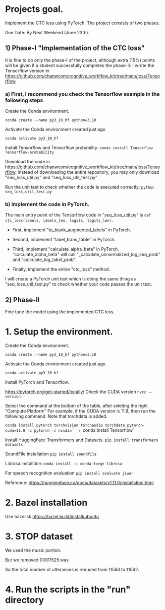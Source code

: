 
# Projects goal.

Implement the CTC loss using PyTorch.
The project consists of two phases.


Due Date: By Next Weekend (June 23th).

## 1) Phase-I "Implementation of the CTC loss"
It is fine to do only the phase-I of the project, although extra (15%) points will be given if a student successfully completes the phase-II.
I wrote the Tensorflow version in https://github.com/chanwcom/cognitive_workflow_kit/tree/main/loss/Tensorflow

### a) First, I recommend you check the Tensorflow example in the following steps


Create the Conda environment.

`conda create --name py3_10_hf python=3.10`

Activate the Conda environment created just ago.

`conda activate py3_10_hf`

Install Tensorflow and Tensorflow probability.
`conda install Tensorflow Tensorflow-probability`

Download the code in https://github.com/chanwcom/cognitive_workflow_kit/tree/main/loss/Tensorflow.
Instead of downloading the entire repository, you may only download "seq_loss_util.py" and "seq_loss_util_test.py"

Run the unit test to check whether the code is executed correctly:
`python seq_loss_util_test.py`


### b) Implement the code in PyTorch.

The main entry point of the Tensorflow code in "seq_loss_util.py" is `def ctc_loss(labels, labels_len, logits, logits_len)`.

- First, implement "to_blank_augmented_labels" in PyTorch.

- Second, implement "label_trans_table" in PyTorch.

- Third, implement "calculate_alpha_beta" in PyTorch. "calculate_alpha_beta" will call "_calculate_unnormalized_log_seq_prob" and "calculate_log_label_prob".

- Finally, implement the entire "ctc_loss" method.


I will create a PyTorch unit test which is doing the same thing as "seq_loss_util_test.py" to check whether your code passes the unit test.










## 2) Phase-II
Fine tune the model using the implemented CTC loss.


# 1. Setup the environment.


Create the Conda environment.

`conda create --name py3_10_hf python=3.10`

Activate the Conda environment created just ago.

`conda activate py3_10_hf`


Install PyTorch and Tensorflow.

https://pytorch.org/get-started/locally/
Check the CUDA version
`nvcc --version`

Select the command at the bottom of the table, after seleting the right "Compute Platform"
For example, if the CUDA version is 11.8, then run the following command:
Note that torchdata is added.


`conda install pytorch torchvision torchaudio torchdata pytorch-cuda=11.8 -c pytorch -c nvidia``
\
`conda install Tensorflow`

Install HuggingFace Transformers and Datasets.
`pip install transformers datasets`

SoundFile installation
`pip install soundfile`

Librosa installtion
`conda install -c conda-forge librosa`

For speech recognition evaluation
`pip install evaluate jiwer`

Reference:
https://huggingface.co/docs/datasets/v1.11.0/installation.html

# 2. Bazel installation

Use bazelisk
https://bazel.build/install/ubuntu


# 3. STOP dataset

We used the music portion.

But we removed 00011525.wav.

So the total number of utterances is reduced from 11563 to 11562.

# 4. Run the scripts in the "run" directory
